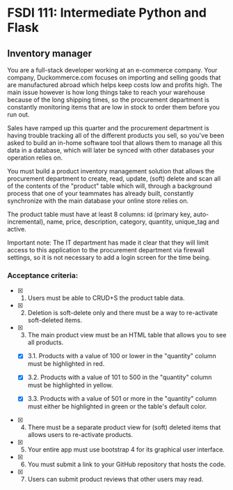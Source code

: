# FSDI 111: Intermediate Python and Flask

## Inventory manager

You are a full-stack developer working at an e-commerce company. Your company, Duckommerce.com focuses on importing and selling goods that are manufactured abroad which helps keep costs low and profits high. The main issue however is how long things take to reach your warehouse because of the long shipping times, so the procurement department is constantly monitoring items that are low in stock to order them before you run out.

Sales have ramped up this quarter and the procurement department is having trouble tracking all of the different products you sell, so you've been asked to build an in-home software tool that allows them to manage all this data in a database, which will later be synced with other databases your operation relies on.

You must build a product inventory management solution that allows the procurement department to create, read, update, (soft) delete and scan all of the contents of the "product" table which will, through a background process that one of your teammates has already built, constantly synchronize with the main database your online store relies on.

The product table must have at least 8 columns: id (primary key, auto-incremental), name, price, description, category, quantity, unique_tag and active.

Important note: The IT department has made it clear that they will limit access to this application to the procurement department via firewall settings, so it is not necessary to add a login screen for the time being.


### Acceptance criteria:

- [x] 1. Users must be able to CRUD+S the product table data.

- [x] 2. Deletion is soft-delete only and there must be a way to re-activate soft-deleted items.

- [x] 3. The main product view must be an HTML table that allows you to see all products.

    - [x] 3.1. Products with a value of 100 or lower in the "quantity" column must be highlighted in red.

    - [x] 3.2. Products with a value of 101 to 500 in the "quantity" column must be highlighted in yellow.

    - [x] 3.3. Products with a value of 501 or more in the "quantity" column must either be highlighted in green or the table's default color.

- [x] 4. There must be a separate product view for (soft) deleted items that allows users to re-activate products.

- [x] 5. Your entire app must use bootstrap 4 for its graphical user interface.

- [x] 6. You must submit a link to your GitHub repository that hosts the code.

- [x] 7. Users can submit product reviews that other users may read.